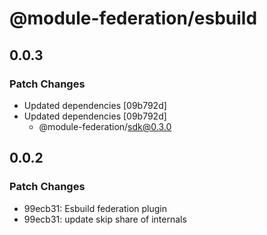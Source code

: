 # @module-federation/esbuild

## 0.0.3

### Patch Changes

- Updated dependencies [09b792d]
- Updated dependencies [09b792d]
  - @module-federation/sdk@0.3.0

## 0.0.2

### Patch Changes

- 99ecb31: Esbuild federation plugin
- 99ecb31: update skip share of internals
